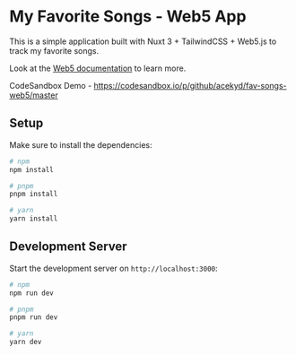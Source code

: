 # My Favorite Songs - Web5 App

This is a simple application built with Nuxt 3 + TailwindCSS + Web5.js to track my favorite songs.

Look at the [Web5 documentation](https://developer.tbd.website/docs/web5/) to learn more.

CodeSandbox Demo - https://codesandbox.io/p/github/acekyd/fav-songs-web5/master

## Setup

Make sure to install the dependencies:

```bash
# npm
npm install

# pnpm
pnpm install

# yarn
yarn install
```

## Development Server

Start the development server on `http://localhost:3000`:

```bash
# npm
npm run dev

# pnpm
pnpm run dev

# yarn
yarn dev
```
